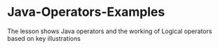 # Java-Operators-Examples
The lesson shows Java operators and the working of Logical operators based on key illustrations
